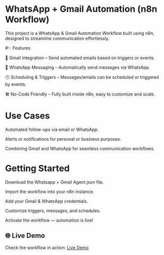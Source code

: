# WhatsApp + Gmail Automation (n8n Workflow)

This project is a WhatsApp & Gmail Automation Workflow built using n8n, designed to streamline communication effortlessly.

#✨ Features

📧 Gmail Integration – Send automated emails based on triggers or events.

💬 WhatsApp Messaging – Automatically send messages via WhatsApp.

🕒 Scheduling & Triggers – Messages/emails can be scheduled or triggered by events.

🛠 No-Code Friendly – Fully built inside n8n, easy to customize and scale.

# Use Cases

Automated follow-ups via email or WhatsApp.

Alerts or notifications for personal or business purposes.

Combining Gmail and WhatsApp for seamless communication workflows.

# Getting Started

Download the Whatsapp + Gmail Agent.json file.

Import the workflow into your n8n instance.

Add your Gmail & WhatsApp credentials.

Customize triggers, messages, and schedules.

Activate the workflow — automation is live!

## 🌐 Live Demo
Check the workflow in action: [Live Demo](https://drive.google.com/file/d/1i9N0IKWOvfJGRCp-UM3Wu6GXNq2BMIkk/view?usp=sharing)




